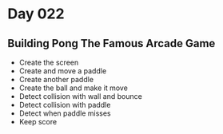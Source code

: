 # Day 022
## Building Pong The Famous Arcade Game
- Create the screen
- Create and move a paddle
- Create another paddle
- Create the ball and make it move
- Detect collision with wall and bounce
- Detect collision with paddle
- Detect when paddle misses
- Keep score
